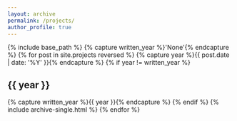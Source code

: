 ```yaml
---
layout: archive
permalink: /projects/
author_profile: true
---
```

{% include base_path %}
{% capture written_year %}'None'{% endcapture %}
{% for post in site.projects reversed %}
  {% capture year %}{{ post.date | date: '%Y' }}{% endcapture %}
  {% if year != written_year %}
    <h2 id="{{ year | slugify }}" class="archive__subtitle">{{ year }}</h2>
    {% capture written_year %}{{ year }}{% endcapture %}
  {% endif %}
  {% include archive-single.html %}
{% endfor %}